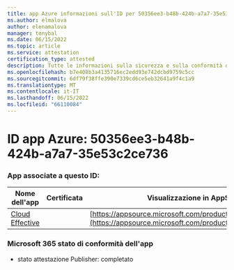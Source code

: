 ```yaml
---
title: app Azure informazioni sull'ID per 50356ee3-b48b-424b-a7a7-35e53c2ce736
ms.author: elmalova
author: elenamalova
manager: tonybal
ms.date: 06/15/2022
ms.topic: article
ms.service: attestation
certification_type: attested
description: Tutte le informazioni sulla sicurezza e sulla conformità disponibili per 50356ee3-b48b-424b-a7a7-35e53c2ce736.
ms.openlocfilehash: b7e408b3a4135716ec2edd93e742dcbd9759c5cc
ms.sourcegitcommit: 6df79f38ffe390e7339cd6ce5eb32641a9f4c1a9
ms.translationtype: MT
ms.contentlocale: it-IT
ms.lasthandoff: 06/15/2022
ms.locfileid: "66110084"
---
```

# <a name="azure-app-id-50356ee3-b48b-424b-a7a7-35e53c2ce736"></a>ID app Azure: 50356ee3-b48b-424b-a7a7-35e53c2ce736


### <a name="apps-associated-with-this-id"></a>App associate a questo ID:
| **Nome dell'app** | **Certificata** | **Visualizzazione in AppSource** |
|--------------|---------------|-----------------------|
| [Cloud Effective](../forward/WA200002408.md) |  | [https://appsource.microsoft.com/product/office/WA200002408](https://appsource.microsoft.com/product/office/WA200002408) |

### <a name="microsoft-365-app-compliance-status"></a>Microsoft 365 stato di conformità dell'app
- stato attestazione Publisher: completato
